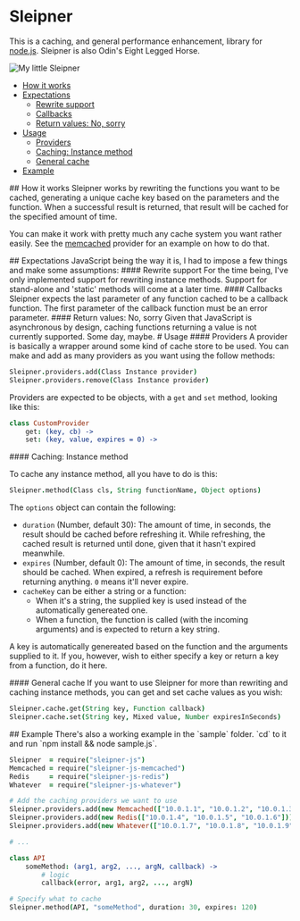 # Sleipner
This is a caching, and general performance enhancement, library for [node.js](http://nodejs.org). Sleipner is also Odin's Eight Legged Horse.

![My little Sleipner](http://24.media.tumblr.com/tumblr_m4jjr17oGK1rwcxwko1_500.png)

* [How it works](#how)
* [Expectations](#expectations)
  * [Rewrite support](#rewrite-support)
  * [Callbacks](#callbacks)
  * [Return values: No, sorry](#return-values)
* [Usage](#usage)
  * [Providers](#providers)
  * [Caching: Instance method](#caching-instance-method)
  * [General cache](#general-cache)
* [Example](#example)

<a name="how"/>
## How it works
Sleipner works by rewriting the functions you want to be cached, generating a unique cache key based on the parameters and the function. When a successful result is returned, that result will be cached for the specified amount of time.

You can make it work with pretty much any cache system you want rather easily. See the [memcached](https://github.com/drdk/node-sleipner-memcached) provider for an example on how to do that.

<a name="expectations"/>
## Expectations
JavaScript being the way it is, I had to impose a few things and make some assumptions:

<a name="rewrite-support"/>
#### Rewrite support
For the time being, I've only implemented support for rewriting instance methods. Support for stand-alone and 'static' methods will come at a later time.

<a name="callbacks"/>
#### Callbacks
Sleipner expects the last parameter of any function cached to be a callback function. The first parameter of the callback function must be an error parameter.

<a name="return-values"/>
#### Return values: No, sorry
Given that JavaScript is asynchronous by design, caching functions returning a value is not currently supported. Some day, maybe.

<a name="usage"/>
# Usage
<a name="providers"/>
#### Providers
A provider is basically a wrapper around some kind of cache store to be used. You can make and add as many providers as you want using the follow methods:

```coffee
Sleipner.providers.add(Class Instance provider)
Sleipner.providers.remove(Class Instance provider)
```

Providers are expected to be objects, with a `get` and `set` method, looking like this:
```coffee
class CustomProvider
    get: (key, cb) ->
    set: (key, value, expires = 0) ->
```

<a name="caching-instance-method"/>
#### Caching: Instance method

To cache any instance method, all you have to do is this:
```coffee
Sleipner.method(Class cls, String functionName, Object options)
```

The `options` object can contain the following:

* `duration` (Number, default 30): The amount of time, in seconds, the result should be cached before refreshing it. While refreshing, the cached result is returned until done, given that it hasn't expired meanwhile.
* `expires` (Number, default 0): The amount of time, in seconds, the result should be cached. When expired, a refresh is requirement before returning anything. `0` means it'll never expire.
* `cacheKey` can be either a string or a function:
  * When it's a string, the supplied key is used instead of the automatically genereated one.
  * When a function, the function is called (with the incoming arguments) and is expected to return a key string.

A key is automatically genereated based on the function and the arguments supplied to it. If you, however, wish to either specify a key or return a key from a function, do it here.

<a name="general-cache"/>
#### General cache
If you want to use Sleipner for more than rewriting and caching instance methods, you can get and set cache values as you wish:

```coffee
Sleipner.cache.get(String key, Function callback)
Sleipner.cache.set(String key, Mixed value, Number expiresInSeconds)
```

<a name="example"/>
## Example
There's also a working example in the `sample` folder. `cd` to it and run `npm install && node sample.js`.

```coffee
Sleipner  = require("sleipner-js")
Memcached = require("sleipner-js-memcached")
Redis     = require("sleipner-js-redis")
Whatever  = require("sleipner-js-whatever")

# Add the caching providers we want to use
Sleipner.providers.add(new Memcached(["10.0.1.1", "10.0.1.2", "10.0.1.3"]))
Sleipner.providers.add(new Redis(["10.0.1.4", "10.0.1.5", "10.0.1.6"]))
Sleipner.providers.add(new Whatever(["10.0.1.7", "10.0.1.8", "10.0.1.9"]))

# ...

class API
    someMethod: (arg1, arg2, ..., argN, callback) ->
        # logic
        callback(error, arg1, arg2, ..., argN)

# Specify what to cache
Sleipner.method(API, "someMethod", duration: 30, expires: 120)
```